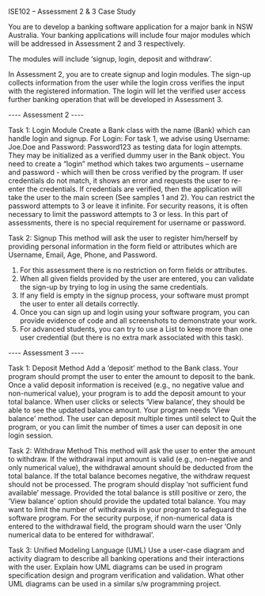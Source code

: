 ISE102 – Assessment 2 & 3 Case Study

You are to develop a banking software application for a major bank in NSW Australia. Your banking
applications will include four major modules which will be addressed in Assessment 2 and 3 respectively.

The modules will include ‘signup, login, deposit and withdraw’.

In Assessment 2, you are to create signup and login modules. The sign-up collects information from the
user while the login cross verifies the input with the registered information. The login will let the verified
user access further banking operation that will be developed in Assessment 3.


---- Assessment 2 ----

Task 1: Login Module
Create a Bank class with the name (Bank) which can handle login and signup.
For Login:
For task 1, we advise using Username: Joe.Doe and Password: Password123 as testing data for login
attempts. They may be initialized as a verified dummy user in the Bank object.
You need to create a “login” method which takes two arguments – username and password - which will
then be cross verified by the program. If user credentials do not match, it shows an error and requests
the user to re-enter the credentials. If credentials are verified, then the application will take the user to
the main screen (See samples 1 and 2).
You can restrict the password attempts to 3 or leave it infinite. For security reasons, it is often necessary
to limit the password attempts to 3 or less.
In this part of assessments, there is no special requirement for username or password.



Task 2: Signup
This method will ask the user to register him/herself by providing personal information in the form field
or attributes which are Username, Email, Age, Phone, and Password.
1. For this assessment there is no restriction on form fields or attributes.
2. When all given fields provided by the user are entered, you can validate the sign-up by trying to
log in using the same credentials.
3. If any field is empty in the signup process, your software must prompt the user to enter all
details correctly.
4. Once you can sign up and login using your software program, you can provide evidence of code
and all screenshots to demonstrate your work.
5. For advanced students, you can try to use a List to keep more than one user credential (but
there is no extra mark associated with this task).


---- Assessment 3 ----

Task 1: Deposit Method
Add a ‘deposit’ method to the Bank class.
Your program should prompt the user to enter the amount to deposit to the bank.
Once a valid deposit information is received (e.g., no negative value and non-numerical value),
your program is to add the deposit amount to your total balance.
When user clicks or selects ‘View balance’, they should be able to see the updated balance
amount. Your program needs ‘View balance’ method.
The user can deposit multiple times until select to Quit the program, or you can limit the number
of times a user can deposit in one login session.

Task 2: Withdraw Method
This method will ask the user to enter the amount to withdraw. If the withdrawal input amount is
valid (e.g., non-negative and only numerical value), the withdrawal amount should be deducted
from the total balance. If the total balance becomes negative, the withdraw request should not
be processed. The program should display ‘not sufficient fund available’ message.
Provided the total balance is still positive or zero, the ‘View balance’ option should provide the
updated total balance. You may want to limit the number of withdrawals in your program to
safeguard the software program.
For the security purpose, if non-numerical data is entered to the withdrawal field, the program
should warn the user ‘Only numerical data to be entered for withdrawal’.

Task 3: Unified Modeling Language (UML)
Use a user-case diagram and activity diagram to describe all banking operations and their
interactions with the user. Explain how UML diagrams can be used in program specification
design and program verification and validation. What other UML diagrams can be used in a
similar s/w programming project.
